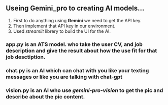 ## Useing Gemini_pro to creating AI models...

1. First to do anything using **Gemini** we need to get the API key.
2. Then implement that API key in our environment.
3. Used *streamlit* librery to build the UI for the AI.

### **app.py** is an ATS model. who take the user CV, and job description and give the result about how the use fit for that job desctiption.
### **chat.py** is an AI which can chat with you like your texting messages or like you are talking with chat-gpt
### **vision.py** is an AI who use *gemini-pro-vision* to get the pic and describe about the pic content.
